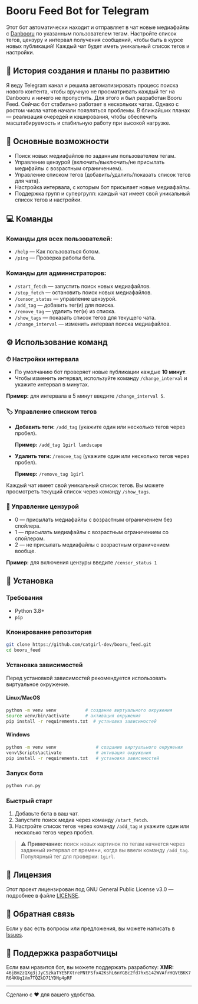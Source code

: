 # Booru Feed Bot for Telegram

Этот бот автоматически находит и отправляет в чат новые медиафайлы с [Danbooru](https://danbooru.donmai.us/) по указанным пользователем тегам. Настройте список тегов, цензуру и интервал получения сообщений, чтобы быть в курсе новых публикаций! Каждый чат будет иметь уникальный список тегов и настройки.


## 📖 История создания и планы по развитию

Я веду Telegram канал и решила автоматизировать процесс поиска нового контента, чтобы вручную не просматривать каждый тег на Danbooru и ничего не пропустить. Для этого и был разработан Booru Feed. Сейчас бот стабильно работает в нескольких чатах. Однако с ростом числа чатов начали появляться проблемы. В ближайших планах — реализация очередей и кэширования, чтобы обеспечить масштабируемость и стабильную работу при высокой нагрузке.

## 🤖 Основные возможности

- Поиск новых медиафайлов по заданным пользователем тегам.
- Управление цензурой (включить/выключить/не присылать медифайлы с возрастным ограничением).
- Управление списком тегов (добавить/удалить/показать список тегов для чата).
- Настройка интервала, с которым бот присылает новые медиафайлы.
- Поддержка групп и супергрупп: каждый чат имеет свой уникальный список тегов и настройки.

## 💻 Команды

### Команды для всех пользователей:
- `/help` — Как пользоваться ботом.
- `/ping` — Проверка работы бота.

### Команды для администраторов:
- `/start_fetch` — запустить поиск новых медиафайлов.
- `/stop_fetch` — остановить поиск новых медиафайлов.
- `/censor_status` — управление цензурой.
- `/add_tag` — добавить тег(и) для поиска.
- `/remove_tag` — удалить тег(и) из списка.
- `/show_tags` — показать список тегов для текущего чата.
- `/change_interval` — изменить интервал поиска медиафайлов.

## ⚙️ Использование команд
### ⏱ Настройки интервала
- По умолчанию бот проверяет новые публикации каждые **10 минут**.
- Чтобы изменить интервал, используйте команду `/change_interval` и укажите интервал в минутах.

**Пример:** для интервала в 5 минут введите `/change_interval 5`.

### 🏷 Управление списком тегов
- **Добавить теги:** `/add_tag` (укажите один или несколько тегов через пробел).
    
  **Пример:** `/add_tag 1girl landscape`
- **Удалить теги:** `/remove_tag` (укажите один или несколько тегов через пробел).
    
  **Пример:** `/remove_tag 1girl`
  
Каждый чат имеет свой уникальный список тегов. Вы можете просмотреть текущий список через команду `/show_tags`.

### 🔞 Управление цензурой
- 0 — присылать медиафайлы с возрастным ограничением без спойлера. 
- 1 — присылать медиафайлы с возрастным ограничением со спойлером. 
- 2 — не присылать медиафайлы с возрастным ограничением вообще.

**Пример:** для включения цензуры введите `/censor_status 1`

## 🚀 Установка
### Требования

- Python 3.8+
- `pip`
  
### Клонирование репозитория

```sh
git clone https://github.com/catgirl-dev/booru_feed.git
cd booru_feed
```

### Установка зависимостей
Перед установкой зависимостей рекомендуется использовать виртуальное окружение.
#### Linux/MacOS
```sh
python -m venv venv           # создание виртуального окружения
source venv/bin/activate      # активация окружения
pip install -r requirements.txt  # установка зависимостей
```

#### Windows
```sh
python -m venv venv               # создание виртуального окружения
venv\Scripts\activate             # активация окружения
pip install -r requirements.txt   # установка зависимостей
```
  
### Запуск бота

```sh
python run.py
```

### Быстрый старт
1. Добавьте бота в ваш чат.
2. Запустите поиск медиа через команду `/start_fetch`.
3. Настройте список тегов через команду `/add_tag` и укажите один или несколько тегов через пробел.

> ⚠️ **Примечание:** поиск новых картинок по тегам начнется через заданный интервал от времени, когда вы ввели команду `/add_tag`. Популярный тег для проверки: `1girl`.

## 📃 Лицензия 
Этот проект лицензирован под GNU General Public License v3.0 — подробнее в файле [LICENSE](LICENSE).

## 📩 Обратная связь

Если у вас есть вопросы или предложения, вы можете написать в [Issues](https://github.com/booru_feed/issues).
## 💖 Поддержка разработчицы

Если вам нравится бот, вы можете поддержать разработку:
**XMR:**  
`46jBm2zQXg3jJyCSzkaTYE5FXtrePNtFSfx42KshL6nYGBc2fd7hxS142WVAfrHQVtBKK7R64KUq1Vm7TQZkD71YDNp4pRF`

---
Сделано с ❤️ для вашего удобства.
